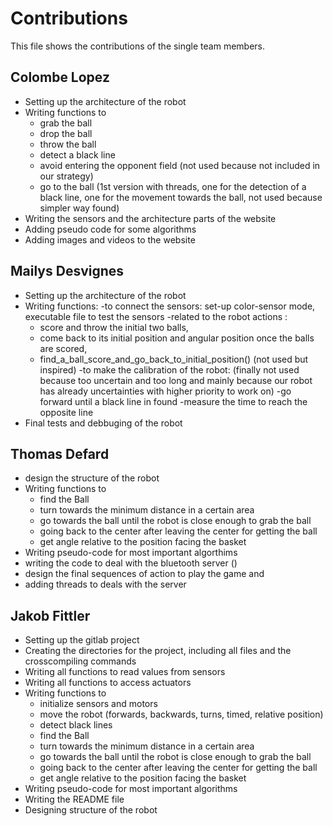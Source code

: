 # Contributions

This file shows the contributions of the single team members.

## Colombe Lopez
- Setting up the architecture of the robot
- Writing functions to
    - grab the ball
    - drop the ball
    - throw the ball
    - detect a black line
    - avoid entering the opponent field (not used because not included in our strategy)
    - go to the ball (1st version with threads, one for the detection of a black line, one for the movement towards the ball, not used because simpler way found)
- Writing the sensors and the architecture parts of the website
- Adding pseudo code for some algorithms
- Adding images and videos to the website


## Mailys Desvignes
- Setting up the architecture of the robot
- Writing functions: 
     -to connect the sensors: set-up color-sensor mode, executable file to test the sensors 
     -related to the robot actions :
	 - score and throw the initial two balls, 
	 - come back to its initial position and angular position once the balls are scored,
	 - find_a_ball_score_and_go_back_to_initial_position() (not used but inspired)
     -to make the calibration of the robot: (finally not used because too uncertain and too long and mainly because our robot has already uncertainties with higher priority to work on)
	 -go forward until a black line in found
	 -measure the time to reach the opposite line
- Final tests and debbuging of the robot


## Thomas Defard
- design the structure of the robot
- Writing functions to
    - find the Ball
    - turn towards the minimum distance in a certain area
    - go towards the ball until the robot is close enough to grab the ball
    - going back to the center after leaving the center for getting the ball
    - get angle relative to the position facing the basket
- Writing pseudo-code for most important algorthims
- writing the code to deal with the bluetooth server ()
- design the final sequences of action to play the game and 
- adding threads to deals with the server


## Jakob Fittler
- Setting up the gitlab project
- Creating the directories for the project, including all files and the crosscompiling commands
- Writing all functions to read values from sensors
- Writing all functions to access actuators
- Writing functions to
    - initialize sensors and motors
    - move the robot (forwards, backwards, turns, timed, relative position)
    - detect black lines
    - find the Ball
    - turn towards the minimum distance in a certain area
    - go towards the ball until the robot is close enough to grab the ball
    - going back to the center after leaving the center for getting the ball
    - get angle relative to the position facing the basket
- Writing pseudo-code for most important algorithms
- Writing the README file
- Designing structure of the robot
